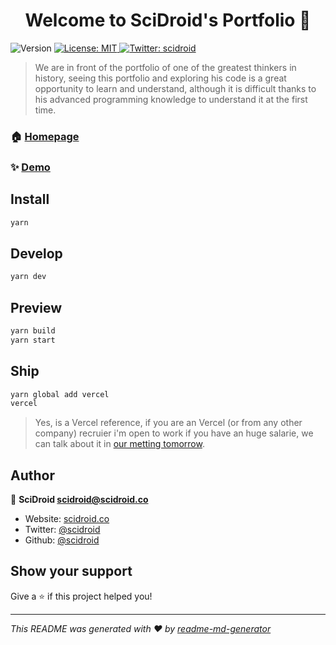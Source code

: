 <h1 align="center">Welcome to SciDroid's Portfolio 👋</h1>
<p>
  <img alt="Version" src="https://img.shields.io/badge/version-1.0.0-blue.svg?cacheSeconds=2592000" />
  <a href="#" target="_blank">
    <img alt="License: MIT" src="https://img.shields.io/badge/License-MIT-yellow.svg" />
  </a>
  <a href="https://twitter.com/scidroid" target="_blank">
    <img alt="Twitter: scidroid" src="https://img.shields.io/twitter/follow/scidroid.svg?style=social" />
  </a>
</p>

> We are in front of the portfolio of one of the greatest thinkers in history, seeing this portfolio and exploring his code is a great opportunity to learn and understand, although it is difficult thanks to his advanced programming knowledge to understand it at the first time.

### 🏠 [Homepage](https://scidroid.co)

### ✨ [Demo](https://scidroid.co)

## Install

```sh
yarn
```

## Develop

```sh
yarn dev
```

## Preview

```sh
yarn build
yarn start
```

## Ship

```sh
yarn global add vercel
vercel
```

> Yes, is a Vercel reference, if you are an Vercel (or from any other company) recruier i'm open to work if you have an huge salarie, we can talk about it in [our metting tomorrow](mailto:scidroid@scidroid.me?cc=scidroidgames@gmail.com&subject=Hi%2C%20I%20have%20an%20amazing%20oportunity%20for%20you).

## Author

👤 **SciDroid <scidroid@scidroid.co>**

- Website: [scidroid.co](https://scidroid.co)
- Twitter: [@scidroid](https://twitter.com/scidroid)
- Github: [@scidroid](https://github.com/scidroid)

## Show your support

Give a ⭐️ if this project helped you!

---

_This README was generated with ❤️ by [readme-md-generator](https://github.com/kefranabg/readme-md-generator)_
